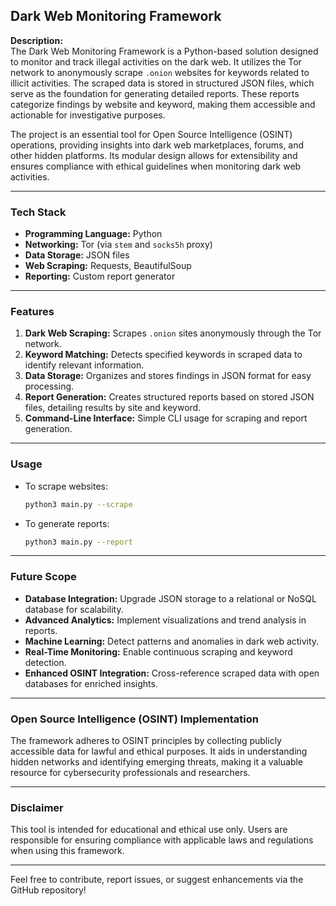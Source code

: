 ## Dark Web Monitoring Framework  

**Description:**  
The Dark Web Monitoring Framework is a Python-based solution designed to monitor and track illegal activities on the dark web. It utilizes the Tor network to anonymously scrape `.onion` websites for keywords related to illicit activities. The scraped data is stored in structured JSON files, which serve as the foundation for generating detailed reports. These reports categorize findings by website and keyword, making them accessible and actionable for investigative purposes.  

The project is an essential tool for Open Source Intelligence (OSINT) operations, providing insights into dark web marketplaces, forums, and other hidden platforms. Its modular design allows for extensibility and ensures compliance with ethical guidelines when monitoring dark web activities.  

---

### **Tech Stack**  
- **Programming Language:** Python  
- **Networking:** Tor (via `stem` and `socks5h` proxy)  
- **Data Storage:** JSON files  
- **Web Scraping:** Requests, BeautifulSoup  
- **Reporting:** Custom report generator  

---

### **Features**  
1. **Dark Web Scraping:** Scrapes `.onion` sites anonymously through the Tor network.  
2. **Keyword Matching:** Detects specified keywords in scraped data to identify relevant information.  
3. **Data Storage:** Organizes and stores findings in JSON format for easy processing.  
4. **Report Generation:** Creates structured reports based on stored JSON files, detailing results by site and keyword.  
5. **Command-Line Interface:** Simple CLI usage for scraping and report generation.  

---

### **Usage**  
- To scrape websites:  
  ```bash
  python3 main.py --scrape
  ```  

- To generate reports:  
  ```bash
  python3 main.py --report
  ```  

---

### **Future Scope**  
- **Database Integration:** Upgrade JSON storage to a relational or NoSQL database for scalability.  
- **Advanced Analytics:** Implement visualizations and trend analysis in reports.  
- **Machine Learning:** Detect patterns and anomalies in dark web activity.  
- **Real-Time Monitoring:** Enable continuous scraping and keyword detection.  
- **Enhanced OSINT Integration:** Cross-reference scraped data with open databases for enriched insights.  

---

### **Open Source Intelligence (OSINT) Implementation**  
The framework adheres to OSINT principles by collecting publicly accessible data for lawful and ethical purposes. It aids in understanding hidden networks and identifying emerging threats, making it a valuable resource for cybersecurity professionals and researchers.  

---

### **Disclaimer**  
This tool is intended for educational and ethical use only. Users are responsible for ensuring compliance with applicable laws and regulations when using this framework.  

--- 

Feel free to contribute, report issues, or suggest enhancements via the GitHub repository!  
